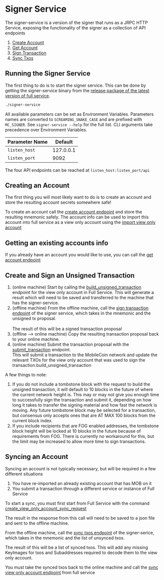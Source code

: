 # Signer Service

The signer-service is a version of the signer that runs as a JRPC HTTP Service, exposing the functionality of the signer as a collection of API endpoints

1. [Create Account](../../api-endpoints/signer-service/create\_account.md)
2. [Get Account](../../api-endpoints/signer-service/get\_account.md)
3. [Sign Transaction](../../api-endpoints/signer-service/sign\_transaction.md)
4. [Sync Txos](../../api-endpoints/signer-service/sync\_txos.md)

## Running the Signer Service

The first thing to do is to start the signer service. This can be done by getting the signer-service binary from the [release package of the latest version of full service](https://github.com/mobilecoinofficial/full-service/releases).

```bash
./signer-service
```

All available parameters can be set as Environment Variables. Parameters names are converted to `SCREAMING_SNAKE_CASE` and are prefixed with `MC_SIGNER`. See `signer-service --help` for the full list. CLI arguments take precedence over Environment Variables.

| Parameter Name | Default   |
| -------------- | --------- |
| `listen_host`  | 127.0.0.1 |
| `listen_port`  | 9092      |

The four API endpoints can be reached at `listen_host:listen_port/api`

## Creating an Account

The first thing you will most likely want to do is to create an account and store the resulting account secrets somewhere safe!

To create an account call the [create account endpoint](../../api-endpoints/signer-service/create\_account.md) and store the resulting mnemonic safely. The account info can be used to import this account into full service as a view only account using the [import view only account](../../api-endpoints/v2/account/view-only-account/import\_view\_only\_account.md)

## Getting an existing accounts info

If you already have an account you would like to use, you can call the [get account endpoint](../../api-endpoints/signer-service/get\_account.md)

## Create and Sign an Unsigned Transaction

1. (online machine) Start by calling the [build\_unsigned\_transaction](../../api-endpoints/v2/transaction/transaction/build\_unsigned\_transaction.md) endpoint for the view only account in Full Service. This will generate a result which will need to be saved and transferred to the machine that has the signer-service.
2. (offline machine) From the offline machine, call the [sign transaction endpoint](../../api-endpoints/signer-service/sign\_transaction.md) of the signer service, which takes in the mnemonic and the unsigned tx proposal.\
   \
   The result of this will be a signed transaction proposal
3. (offline --> online machine) Copy the resulting transaction proposal back to your online machine.
4. (online machine) Submit the transaction proposal with the [submit\_transaction](../../api-endpoints/v2/transaction/transaction/submit\_transaction.md) endpoint.\
   This will submit a transaction to the MobileCoin network and update the relevant TXOs for the view only account that was used to sign the transaction.build\_unsigned\_transaction

A few things to note:

1. If you do not include a tombstone block with the request to build the unsigned transaction, it will default to 10 blocks in the future of where the current network height is. This may or may not give you enough time to successfully sign the transaction and submit it, depending on how long it takes to transfer the signing material and how fast the network is moving. Any future tombstone block may be selected for a transaction, but consensus only accepts ones that are AT MAX 100 blocks from the current block index.
2. If you include recipients that are FOG enabled addresses, the tombstone block height will be locked at 10 blocks in the future because of requirements from FOG. There is currently no workaround for this, but the limit may be increased to allow more time to sign transactions.

## Syncing an Account

Syncing an account is not typically necessary, but will be required in a few different situations

1. You have re-imported an already existing account that has MOB on it
2. You submit a transaction through a different service or instance of Full Service

To start a sync, you must first start from Full Service with the command [create\_view\_only\_account\_sync\_request](../../api-endpoints/v2/account/view-only-account/create\_view\_only\_account\_sync\_request.md)

The result in the response from this call will need to be saved to a json file and sent to the offline machine.

From the offline machine, call the [sync txos endpoint](../../api-endpoints/signer-service/sync\_txos.md) of the signer-serice, which takes in the mnemonic and the list of unsynced txos.

The result of this will be a list of synced txos. This will add any missing KeyImages for txos and Subaddresses required to decode them to the view only account.

You must take the synced txos back to the online machine and call the [sync view only account endpoint](../../api-endpoints/v2/account/view-only-account/sync\_view\_only\_account.md) from full service
